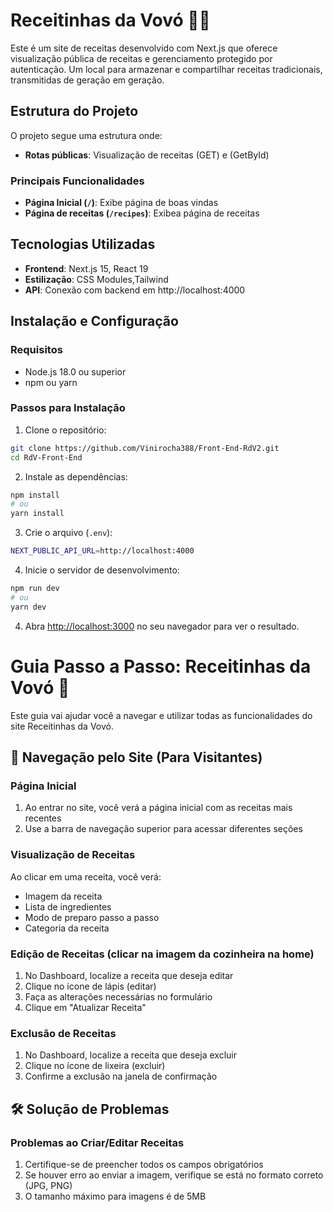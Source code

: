# Receitinhas da Vovó 👵🍰

Este é um site de receitas desenvolvido com Next.js que oferece visualização pública de receitas e gerenciamento protegido por autenticação. Um local para armazenar e compartilhar receitas tradicionais, transmitidas de geração em geração.

## Estrutura do Projeto

O projeto segue uma estrutura onde:
- **Rotas públicas**: Visualização de receitas (GET) e (GetById)

### Principais Funcionalidades

- **Página Inicial (`/`)**: Exibe página de boas vindas
- **Página de receitas (`/recipes`)**: Exibea página de receitas



## Tecnologias Utilizadas

- **Frontend**: Next.js 15, React 19
- **Estilização**: CSS Modules,Tailwind
- **API**: Conexão com backend em http://localhost:4000

## Instalação e Configuração

### Requisitos
- Node.js 18.0 ou superior
- npm ou yarn

### Passos para Instalação

1. Clone o repositório:
```bash
git clone https://github.com/Vinirocha388/Front-End-RdV2.git
cd RdV-Front-End
```

2. Instale as dependências:
```bash
npm install
# ou
yarn install
```

3. Crie o arquivo (`.env`):
```bash
NEXT_PUBLIC_API_URL=http://localhost:4000
```

4. Inicie o servidor de desenvolvimento:
```bash
npm run dev
# ou
yarn dev
```

4. Abra [http://localhost:3000](http://localhost:3000) no seu navegador para ver o resultado.


# Guia Passo a Passo: Receitinhas da Vovó 🍲

Este guia vai ajudar você a navegar e utilizar todas as funcionalidades do site Receitinhas da Vovó.

## 📱 Navegação pelo Site (Para Visitantes)

### Página Inicial
1. Ao entrar no site, você verá a página inicial com as receitas mais recentes
2. Use a barra de navegação superior para acessar diferentes seções

### Visualização de Receitas
 Ao clicar em uma receita, você verá:
   - Imagem da receita
   - Lista de ingredientes
   - Modo de preparo passo a passo
   - Categoria da receita

### Edição de Receitas (clicar na imagem da cozinheira na home)
1. No Dashboard, localize a receita que deseja editar
2. Clique no ícone de lápis (editar)
3. Faça as alterações necessárias no formulário
4. Clique em "Atualizar Receita"

### Exclusão de Receitas
1. No Dashboard, localize a receita que deseja excluir
2. Clique no ícone de lixeira (excluir)
3. Confirme a exclusão na janela de confirmação


## 🛠️ Solução de Problemas

### Problemas ao Criar/Editar Receitas
1. Certifique-se de preencher todos os campos obrigatórios
2. Se houver erro ao enviar a imagem, verifique se está no formato correto (JPG, PNG)
3. O tamanho máximo para imagens é de 5MB

